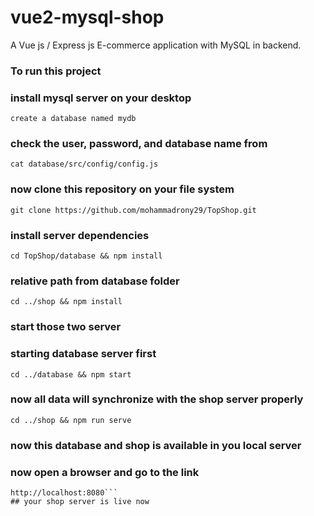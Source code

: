 # vue2-mysql-shop
A Vue js / Express js E-commerce application with MySQL in backend.
### To run this project
### install mysql server on your desktop
```
create a database named mydb
``` 
### check the user, password, and database name from
```
cat database/src/config/config.js
```
### now clone this repository on your file system
```
git clone https://github.com/mohammadrony29/TopShop.git
```
### install server dependencies 
```
cd TopShop/database && npm install
```
### relative path from database folder
```
cd ../shop && npm install
```
### start those two server 
### starting database server first
```
cd ../database && npm start
```
### now all data will synchronize with the shop server properly
```
cd ../shop && npm run serve
```
### now this database and shop is available in you local server
### now open a browser and go to the link
```
http://localhost:8080```
## your shop server is live now
